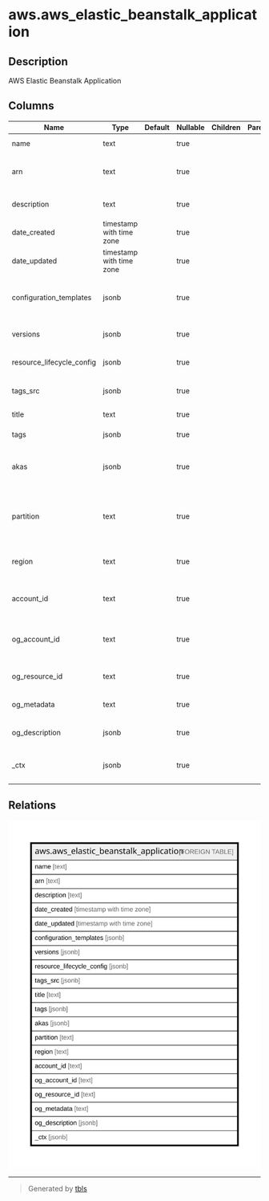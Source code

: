 # aws.aws_elastic_beanstalk_application

## Description

AWS Elastic Beanstalk Application

## Columns

| Name | Type | Default | Nullable | Children | Parents | Comment |
| ---- | ---- | ------- | -------- | -------- | ------- | ------- |
| name | text |  | true |  |  | The name of the application. |
| arn | text |  | true |  |  | The Amazon Resource Name (ARN) of the application. |
| description | text |  | true |  |  | User-defined description of the application. |
| date_created | timestamp with time zone |  | true |  |  | The date when the application was created. |
| date_updated | timestamp with time zone |  | true |  |  | The date when the application was last modified. |
| configuration_templates | jsonb |  | true |  |  | The names of the configuration templates associated with this application. |
| versions | jsonb |  | true |  |  | The names of the versions for this application. |
| resource_lifecycle_config | jsonb |  | true |  |  | The lifecycle settings for the application. |
| tags_src | jsonb |  | true |  |  | A list of tags assigned to the application. |
| title | text |  | true |  |  | Title of the resource. |
| tags | jsonb |  | true |  |  | A map of tags for the resource. |
| akas | jsonb |  | true |  |  | Array of globally unique identifier strings (also known as) for the resource. |
| partition | text |  | true |  |  | The AWS partition in which the resource is located (aws, aws-cn, or aws-us-gov). |
| region | text |  | true |  |  | The AWS Region in which the resource is located. |
| account_id | text |  | true |  |  | The AWS Account ID in which the resource is located. |
| og_account_id | text |  | true |  |  | The Platform Account ID in which the resource is located. |
| og_resource_id | text |  | true |  |  | The unique ID of the resource in opengovernance. |
| og_metadata | text |  | true |  |  | Platform Metadata of the AWS resource. |
| og_description | jsonb |  | true |  |  | The full model description of the resource |
| _ctx | jsonb |  | true |  |  | Steampipe context in JSON form, e.g. connection_name. |

## Relations

![er](aws.aws_elastic_beanstalk_application.svg)

---

> Generated by [tbls](https://github.com/k1LoW/tbls)
